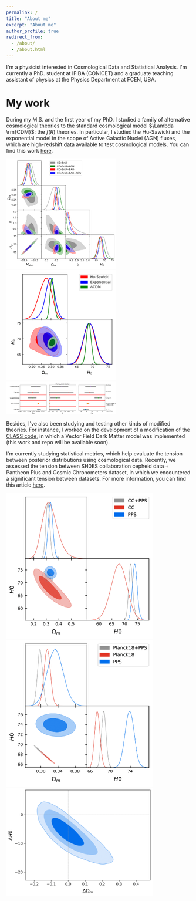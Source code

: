 ```yaml
---
permalink: /
title: "About me"
excerpt: "About me"
author_profile: true
redirect_from: 
  - /about/
  - /about.html
---
```


I'm a physicist interested in Cosmological Data and Statistical Analysis. I'm currently a PhD. student at IFIBA (CONICET) and a graduate teaching assistant of physics at the Physics Department at FCEN, UBA.

My work
======

During my M.S. and the first year of my PhD. I studied a family of alternative cosmological theories to the standard cosmological model $\Lambda \rm{CDM}$: the $f(R)$ theories. In particular, I studied the Hu-Sawicki and the exponential model in the scope of Active Galactic Nuclei (AGN) fluxes, which are high-redshift data available to test cosmological models. You can find this work [here](https://journals.aps.org/prd/abstract/10.1103/PhysRevD.105.103526).

<img src="/images/paper_1/contornos_HS.png" alt="Contours_HS" width="300"/>
<img src="/images/paper_1/contornos_modelos.png" alt="Different_Models" width="300"/>
<img src="/images/paper_1/intervals_HS.png" alt="Intervals_HS_CC+SN+BAO" width="300"/>

Besides, I've also been studying and testing other kinds of modified theories. For instance, I worked on the development of a modification of the [CLASS code](https://lesgourg.github.io/class_public/class.html), in which a Vector Field Dark Matter model was implemented (this work and repo will be available soon).

I'm currently studying statistical metrics, which help evaluate the tension between posterior distributions using cosmological data. Recently, we assessed the tension between SH0ES collaboration cepheid data + Pantheon Plus and Cosmic Chronometers dataset, in which we encountered a significant tension between datasets. For more information, you can find this article [here](https://arxiv.org/abs/2312.08542).

<img src="/images/paper_2/contour_1.png" alt="Contour_1" width="400"/>
<img src="/images/paper_2/contour_2.png" alt="Contour_2" width="400"/>
<img src="/images/paper_2/diff_contour_1.png" alt="Diff_contour_1" width="400"/>